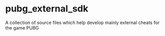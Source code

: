 # pubg_external_sdk
A collection of source files which help develop mainly external cheats for the game PUBG
